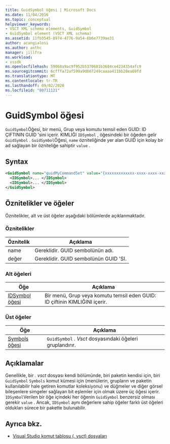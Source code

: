 ```yaml
---
title: GuidSymbol öğesi | Microsoft Docs
ms.date: 11/04/2016
ms.topic: conceptual
helpviewer_keywords:
- VSCT XML schema elements, GuidSymbol
- GuidSymbol element (VSCT XML schema)
ms.assetid: 11fb3545-8974-4776-9a54-6b6e7739ae31
author: acangialosi
ms.author: anthc
manager: jillfra
ms.workload:
- vssdk
ms.openlocfilehash: 59068a9ac9f952b5370681b3684ce4234354afc9
ms.sourcegitcommit: 6cfffa72af599a9d667249caaaa411bb28ea69fd
ms.translationtype: MT
ms.contentlocale: tr-TR
ms.lasthandoff: 09/02/2020
ms.locfileid: "80711121"
---
```

# <a name="guidsymbol-element"></a>GuidSymbol öğesi
`GuidSymbol`Öğesi, bir menü, Grup veya komutu temsil eden GUID: ID ÇIFTININ GUID 'sini içerir. KIMLIĞI `IDSymbol` , öğesindeki bir öğeden gelir `GuidSymbol` . `GuidSymbol`Öğesi, `name` özniteliğinde yer alan GUID için kolay bir ad sağlayan bir özniteliğe sahiptir `value` .

## <a name="syntax"></a>Syntax

```xml
<GuidSymbol name="guidMyCommandSet" value="{xxxxxxxxxxxxx-xxxx-xxxx-xxxxxxxxxxxx}">
  <IDSymbol>... </IDSymbol>
  <IDSymbol>... </IDSymbol>
</GuidSymbol>
```

## <a name="attributes-and-elements"></a>Öznitelikler ve öğeler
 Öznitelikler, alt ve üst öğeler aşağıdaki bölümlerde açıklanmaktadır.

### <a name="attributes"></a>Öznitelikler

|Öznitelik|Açıklama|
|---------------|-----------------|
|name|Gereklidir. GUID sembolünün adı.|
|değer|Gereklidir. GUID sembolünün GUID 'SI.|

### <a name="child-elements"></a>Alt öğeleri

|Öğe|Açıklama|
|-------------|-----------------|
|[IDSymbol öğesi](../extensibility/idsymbol-element.md)|Bir menü, Grup veya komutu temsil eden GUID: ID çiftinin KIMLIĞINI içerir.|

### <a name="parent-elements"></a>Üst öğeler

|Öğe|Açıklama|
|-------------|-----------------|
|[Symbols öğesi](../extensibility/symbols-element.md)|`GuidSymbol` *. Vsct* dosyasındaki öğeleri gruplandırır.|

## <a name="remarks"></a>Açıklamalar
 Genellikle, bir *. vsct* dosyası kendi bölümünde, biri paketin kendisi için, biri `GuidSymbol` `Symbols` komut kümesi için (menülerin, grupların ve paketin kullanılabilir hale getiren komutlar koleksiyonu) ve düğmeler ve diğer görsel bileşenlere simgeler sağlayan bit eşlemler için olmak üzere üç öğesi içerir. `IDSymbol`Verilen bir öğe içindeki her öğenin `GuidSymbol` benzersiz olması gerekir `value` . Ancak, `IDSymbol` aynı değerlere sahip öğeler farklı üst öğeleri oldukları sürece bir pakette bulunabilir.

## <a name="see-also"></a>Ayrıca bkz.
- [Visual Studio komut tablosu (. vsct) dosyaları](../extensibility/internals/visual-studio-command-table-dot-vsct-files.md)
